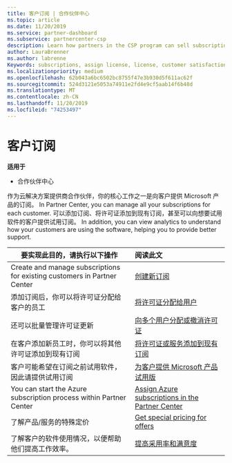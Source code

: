 ```yaml
---
title: 客户订阅 | 合作伙伴中心
ms.topic: article
ms.date: 11/20/2019
ms.service: partner-dashboard
ms.subservice: partnercenter-csp
description: Learn how partners in the CSP program can sell subscriptions to customers and manage them through Partner Center.
author: LauraBrenner
ms.author: labrenne
Keywords: subscriptions, assign license, license, customer satisfaction, Azure subscriptions
ms.localizationpriority: medium
ms.openlocfilehash: 62b043a6bc6502bc8755f47e3b930d5f611ac62f
ms.sourcegitcommit: 524d3121e5053a74911e2fd4e9cf5aab14f6b48d
ms.translationtype: MT
ms.contentlocale: zh-CN
ms.lasthandoff: 11/20/2019
ms.locfileid: "74253497"
---
```

# <a name="customer-subscriptions"></a>客户订阅

**适用于**

-  合作伙伴中心

作为云解决方案提供商合作伙伴，你的核心工作之一是向客户提供 Microsoft 产品的订阅。 In Partner Center, you can manage all your subscriptions for each customer. 可以添加订阅、将许可证添加到现有订阅，甚至可以向想要试用软件的客户提供试用订阅。 In addition, you can view analytics to understand how your customers are using the software, helping you to provide better support.

|**要实现此目的，请执行以下操作**   |**阅读此文**   |
|----------------------|:----------------------|
|Create and manage subscriptions for existing customers in Partner Center|[创建新订阅](create-a-new-subscription.md)|
|添加订阅后，你可以将许可证分配给客户的员工  |[将许可证分配给用户](assign-licenses-to-users.md)|
|还可以批量管理许可证更新   |[向多个用户分配或撤消许可证](bulk-license-provisioning-for-multiple-users.md)|
|在客户添加新员工时，你可以将其他许可证添加到现有订阅   |[将许可证或服务添加到现有订阅](add-licenses-or-services-to-an-existing-subscription.md)|
|客户可能希望在订阅之前试用软件，因此请提供试用订阅    |[为客户提供 Microsoft 产品试用版](offer-your-customers-trials-of-microsoft-products.md)|
|You can start the Azure subscription process within Partner Center   |[Assign Azure subscriptions in the Partner Center](assign-azure-subscriptions.md)|
|了解产品/服务的特殊定价   |[Get special pricing for offers](get-special-pricing-for-offers.md)|
|了解客户的软件使用情况，以便帮助他们提高工作效率。   | [提高采用率和满意度](increasing-adoption-and-satisfaction.md)   | 

































 

 




